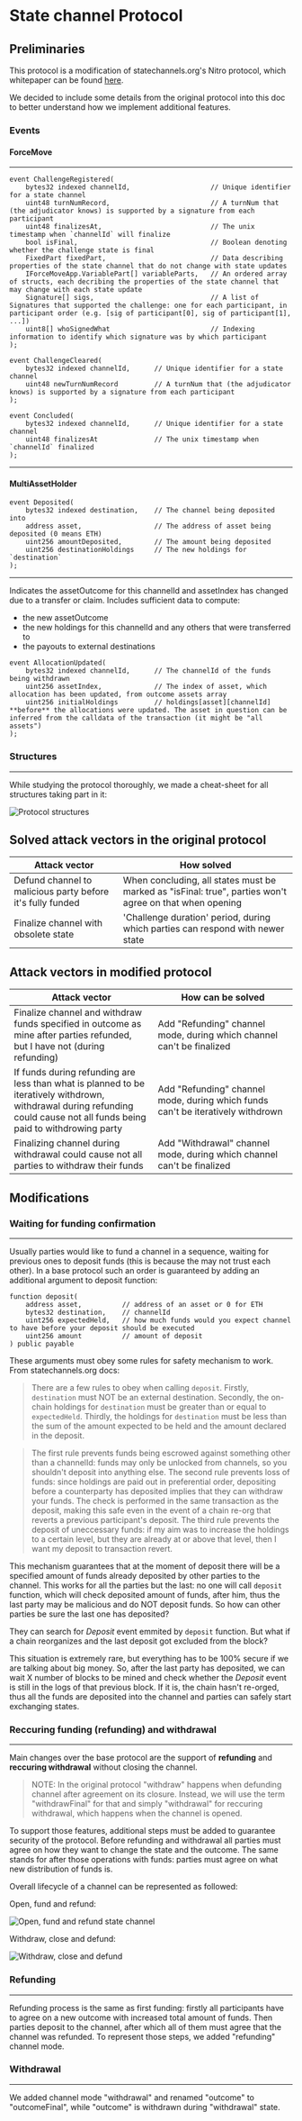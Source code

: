 # State channel Protocol

## Preliminaries

This protocol is a modification of statechannels.org's Nitro protocol, which whitepaper can be found [here](https://magmo.com/nitro-protocol.pdf).

We decided to include some details from the original protocol into this doc to better understand how we implement additional features.

### Events

#### ForceMove

---

```solidity
event ChallengeRegistered(
    bytes32 indexed channelId,                    // Unique identifier for a state channel
    uint48 turnNumRecord,                         // A turnNum that (the adjudicator knows) is supported by a signature from each participant
    uint48 finalizesAt,                           // The unix timestamp when `channelId` will finalize
    bool isFinal,                                 // Boolean denoting whether the challenge state is final
    FixedPart fixedPart,                          // Data describing properties of the state channel that do not change with state updates
    IForceMoveApp.VariablePart[] variableParts,   // An ordered array of structs, each decribing the properties of the state channel that may change with each state update
    Signature[] sigs,                             // A list of Signatures that supported the challenge: one for each participant, in participant order (e.g. [sig of participant[0], sig of participant[1], ...])
    uint8[] whoSignedWhat                         // Indexing information to identify which signature was by which participant
);
```

```solidity
event ChallengeCleared(
    bytes32 indexed channelId,      // Unique identifier for a state channel
    uint48 newTurnNumRecord         // A turnNum that (the adjudicator knows) is supported by a signature from each participant
);
```

```solidity
event Concluded(
    bytes32 indexed channelId,      // Unique identifier for a state channel
    uint48 finalizesAt              // The unix timestamp when `channelId` finalized
);
```

---

#### MultiAssetHolder

```solidity
event Deposited(
    bytes32 indexed destination,    // The channel being deposited into
    address asset,                  // The address of asset being deposited (0 means ETH)
    uint256 amountDeposited,        // The amount being deposited
    uint256 destinationHoldings     // The new holdings for `destination`
);
```

---

Indicates the assetOutcome for this channelId and assetIndex has changed due to a transfer or claim. Includes sufficient data to compute:

- the new assetOutcome
- the new holdings for this channelId and any others that were transferred to
- the payouts to external destinations

```solidity
event AllocationUpdated(
    bytes32 indexed channelId,      // The channelId of the funds being withdrawn
    uint256 assetIndex,             // The index of asset, which allocation has been updated, from outcome assets array
    uint256 initialHoldings         // holdings[asset][channelId] **before** the allocations were updated. The asset in question can be inferred from the calldata of the transaction (it might be "all assets")
);
```

### Structures

---

While studying the protocol thoroughly, we made a cheat-sheet for all structures taking part in it:

![Protocol structures](./img/statechannels-structures.png)

## Solved attack vectors in the original protocol

| Attack vector | How solved |
| --------------|------------|
| Defund channel to malicious party before it's fully funded | When concluding, all states must be marked as "isFinal: true", parties won't agree on that when opening |
| Finalize channel with obsolete state | 'Challenge duration' period, during which parties can respond with newer state |

## Attack vectors in modified protocol

| Attack vector | How can be solved |
| ------------- | ----------------- |
| Finalize channel and withdraw funds specified in outcome as mine after parties refunded, <br> but I have not (during refunding) | Add "Refunding" channel mode, during which channel can't be finalized |
| If funds during refunding are less than what is planned to be iteratively withdrown, <br> withdrawal during refunding could cause not all funds being paid to withdrowing party | Add "Refunding" channel mode, during which funds can't be iteratively withdrown |
| Finalizing channel during withdrawal could cause not all parties to withdraw their funds | Add "Withdrawal" channel mode, during which channel can't be finalized |

## Modifications

### Waiting for funding confirmation

---

Usually parties would like to fund a channel in a sequence, waiting for previous ones to deposit funds (this is because the may not trust each other). In a base protocol such an order is guaranteed by adding an additional argument to deposit function:

```solidity
function deposit(
    address asset,          // address of an asset or 0 for ETH
    bytes32 destination,    // channelId
    uint256 expectedHeld,   // how much funds would you expect channel to have before your deposit should be executed
    uint256 amount          // amount of deposit
) public payable
```

These arguments must obey some rules for safety mechanism to work.
From statechannels.org docs:

> There are a few rules to obey when calling `deposit`. Firstly, `destination` must NOT be an external destination. Secondly, the on-chain holdings for `destination` must be greater than or equal to `expectedHeld`. Thirdly, the holdings for `destination` must be less than the sum of the amount expected to be held and the amount declared in the deposit.

> The first rule prevents funds being escrowed against something other than a channelId: funds may only be unlocked from channels, so you shouldn't deposit into anything else. The second rule prevents loss of funds: since holdings are paid out in preferential order, depositing before a counterparty has deposited implies that they can withdraw your funds. The check is performed in the same transaction as the deposit, making this safe even in the event of a chain re-org that reverts a previous participant's deposit. The third rule prevents the deposit of uneccessary funds: if my aim was to increase the holdings to a certain level, but they are already at or above that level, then I want my deposit to transaction revert.

This mechanism guarantees that at the moment of deposit there will be a specified amount of funds already deposited by other parties to the channel. This works for all the parties but the last: no one will call `deposit` function, which will check deposited amount of funds, after him, thus the last party may be malicious and do NOT deposit funds. So how can other parties be sure the last one has deposited?

They can search for *Deposit* event emmited by `deposit` function. But what if a chain reorganizes and the last deposit got excluded from the block?

This situation is extremely rare, but everything has to be 100% secure if we are talking about big money. So, after the last party has deposited, we can wait X number of blocks to be mined and check whether the *Deposit* event is still in the logs of that previous block. If it is, the chain hasn't re-orged, thus all the funds are deposited into the channel and parties can safely start exchanging states.

### Reccuring funding (refunding) and withdrawal

---

Main changes over the base protocol are the support of **refunding** and **reccuring withdrawal** without closing the channel.

> NOTE: In the original protocol "withdraw" happens when defunding channel after agreement on its closure. Instead, we will use the term "withdrawFinal" for that and simply "withdrawal" for reccuring withdrawal, which happens when the channel is opened.

To support those features, additional steps must be added to guarantee security of the protocol. Before refunding and withdrawal all parties must agree on how they want to change the state and the outcome. The same stands for after those operations with funds: parties must agree on what new distribution of funds is.

Overall lifecycle of a channel can be represented as followed:

Open, fund and refund:

![Open, fund and refund state channel](./img/recurring-deposit.png)

Withdraw, close and defund:

![Withdraw, close and defund](./img/recurring-withdraw.png)

### Refunding

---

Refunding process is the same as first funding: firstly all participants have to agree on a new outcome with increased total amount of funds. Then parties deposit to the channel, after which all of them must agree that the channel was refunded. To represent those steps, we added "refunding" channel mode.

### Withdrawal

---

We added channel mode "withdrawal" and renamed "outcome" to "outcomeFinal", while "outcome" is withdrawn during "withdrawal" state.
